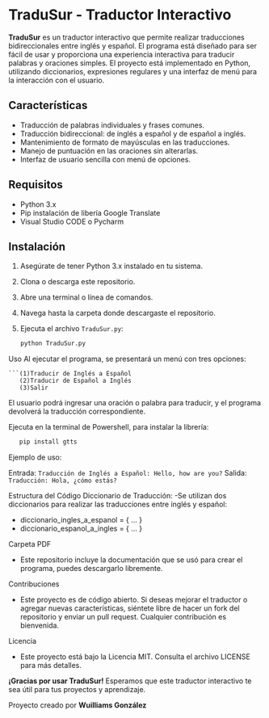 # TraduSur - Traductor Interactivo

**TraduSur** es un traductor interactivo que permite realizar traducciones bidireccionales entre inglés y español. El programa está diseñado para ser fácil de usar y proporciona una experiencia interactiva para traducir palabras y oraciones simples. El proyecto está implementado en Python, utilizando diccionarios, expresiones regulares y una interfaz de menú para la interacción con el usuario.

## Características

- Traducción de palabras individuales y frases comunes.
- Traducción bidireccional: de inglés a español y de español a inglés.
- Mantenimiento de formato de mayúsculas en las traducciones.
- Manejo de puntuación en las oraciones sin alterarlas.
- Interfaz de usuario sencilla con menú de opciones.

## Requisitos

- Python 3.x
- Pip instalación de libería Google Translate
- Visual Studio CODE o Pycharm

## Instalación

1. Asegúrate de tener Python 3.x instalado en tu sistema.
2. Clona o descarga este repositorio.
3. Abre una terminal o línea de comandos.
4. Navega hasta la carpeta donde descargaste el repositorio.
5. Ejecuta el archivo `TraduSur.py`:

   ```bash
   python TraduSur.py
Uso
Al ejecutar el programa, se presentará un menú con tres opciones:

    ```(1)Traducir de Inglés a Español
       (2)Traducir de Español a Inglés
       (3)Salir
El usuario podrá ingresar una oración o palabra para traducir, y el programa devolverá la traducción correspondiente.

Ejecuta en la terminal de Powershell, para instalar la librería:

```bash
   pip install gtts
  ```
Ejemplo de uso:

Entrada:
    ```
    Traducción de Inglés a Español: Hello, how are you?
    ```
Salida:
    ```
    Traducción: Hola, ¿cómo estás?
    ```

Estructura del Código
Diccionario de Traducción:
-Se utilizan dos diccionarios para realizar las traducciones entre inglés y español:

- diccionario_ingles_a_espanol = { ... }
- diccionario_espanol_a_ingles = { ... }

Carpeta PDF
- Este repositorio incluye la documentación que se usó para crear el programa, puedes descargarlo libremente.

Contribuciones
- Este proyecto es de código abierto. Si deseas mejorar el traductor o agregar nuevas características, siéntete libre de hacer un fork del repositorio y enviar un pull request. Cualquier contribución es bienvenida.

Licencia
- Este proyecto está bajo la Licencia MIT. Consulta el archivo LICENSE para más detalles.

**¡Gracias por usar TraduSur!** Esperamos que este traductor interactivo te sea útil para tus proyectos y aprendizaje.

Proyecto creado por **Wuilliams González**
